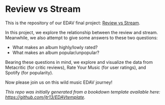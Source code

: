 # Review vs Stream

This is the repository of our EDAV final project: [Review vs Stream](https://edav-42.github.io/review-vs-stream).

In this project, we explore the relationship between the review and stream. Meanwhile, we also attempt to give some answers to these two questions:

- What makes an album highly/lowly rated?
- What makes an album popular/unpopular?

Bearing these questions in mind, we explore and visualize the data from Metacritic (for critic reviews), Rate Your Music (for user ratings), and Spotify (for popularity).

Now please join us on this wild music EDAV journey!

*This repo was initially generated from a bookdown template available here: https://github.com/jtr13/EDAVtemplate.*	
